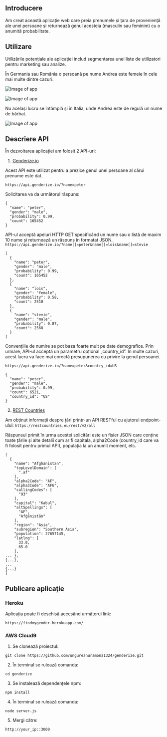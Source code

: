 ## Introducere

Am creat această aplicație web care preia prenumele și țara de proveniență ale unei persoane și returnează genul acesteia (masculin sau feminim) cu o anumită probabilitate. 

## Utilizare
Utilizările potențiale ale aplicației includ segmentarea unei liste de utilizatori pentru marketing sau analize.

În Germania sau România o persoană pe nume Andrea este femeie în cele mai multe dintre cazuri.

![Image of app](https://github.com/ungureanuramona1324/genderize/blob/master/img/andrea-germany.JPG)

![Image of app](https://github.com/ungureanuramona1324/genderize/blob/master/img/andrea-romania.JPG)

Nu același lucru se întâmplă și în Italia, unde Andrea este de regulă un nume de bărbat.

![Image of app](https://github.com/ungureanuramona1324/genderize/blob/master/img/andrea-italy.JPG)

## Descriere API
În dezvoltarea aplicației am folosit 2 API-uri:
1. [Genderize.io](https://genderize.io/)

Acest API este utilizat pentru a prezice genul unei persoane al cărui prenume este dat. 

`https://api.genderize.io/?name=peter`

Solicitarea va da următorul răspuns:
```
{
  "name": "peter",
  "gender": "male",
  "probability": 0.99,
  "count": 165452
}
```
API-ul acceptă apeluri HTTP GET specificând un nume sau o listă de maxim 10 nume și returnează un răspuns în formatat JSON.
`https://api.genderize.io/?name[]=peter&name[]=lois&name[]=stevie`
```
[
  {
    "name": "peter",
    "gender": "male",
    "probability": 0.99,
    "count": 165452
  },
  {
    "name": "lois",
    "gender": "female",
    "probability": 0.58,
    "count": 2510
  },
  {
    "name": "stevie",
    "gender": "male",
    "probability": 0.87,
    "count": 2568
  }
]
```

Convențiile de numire se pot baza foarte mult pe date demografice. Prin urmare, API-ul acceptă un parametru opțional „country_id”. În multe cazuri, acest lucru va face mai corectă presupunerea cu privire la genul persoanei. 

`https://api.genderize.io/?name=peter&country_id=US`
```
{
  "name": "peter",
  "gender": "male",
  "probability": 0.99,
  "count": 6521,
  "country_id": "US"
}
```

2. [REST Countries](https://restcountries.eu/)

Am obținut informații despre țări printr-un API RESTful cu ajutorul endpoint-ului: 
`https://restcountries.eu/rest/v2/all`

Răspunsul primit în urma acestei solicitări este un fișier JSON care conține toate țările și alte detalii cum ar fi capitala, alpha2Code (country_id care va fi folosit pentru primul API), populația la un anumit moment, etc.
```
[
  {
    "name": "Afghanistan",
    "topLevelDomain": [
      ".af"
    ],
    "alpha2Code": "AF",
    "alpha3Code": "AFG",
    "callingCodes": [
      "93"
    ],
    "capital": "Kabul",
    "altSpellings": [
      "AF",
      "Afġānistān"
    ],
    "region": "Asia",
    "subregion": "Southern Asia",
    "population": 27657145,
    "latlng": [
      33.0,
      65.0
    ],
... },
{...},
...
{...}
]
```

## Publicare aplicație 

### Heroku
Aplicația poate fi deschisă accesând următorul link:

`https://findmygender.herokuapp.com/`

### AWS Cloud9
1. Se clonează proiectul:

`git clone https://github.com/ungureanuramona1324/genderize.git`

2. În terminal se rulează comanda:

`cd genderize`

3. Se instalează dependențele npm:

`npm install`

4. În terminal se rulează comanda:

`node server.js`

5. Mergi către:

`http://your_ip::3000`

